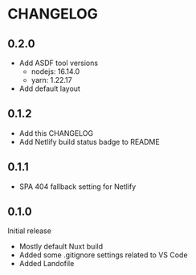 # CHANGELOG

## 0.2.0

- Add ASDF tool versions
  - nodejs: 16.14.0
  - yarn: 1.22.17
- Add default layout

## 0.1.2

- Add this CHANGELOG
- Add Netlify build status badge to README

## 0.1.1

- SPA 404 fallback setting for Netlify

## 0.1.0
Initial release

- Mostly default Nuxt build
- Added some .gitignore settings related to VS Code
- Added Landofile
